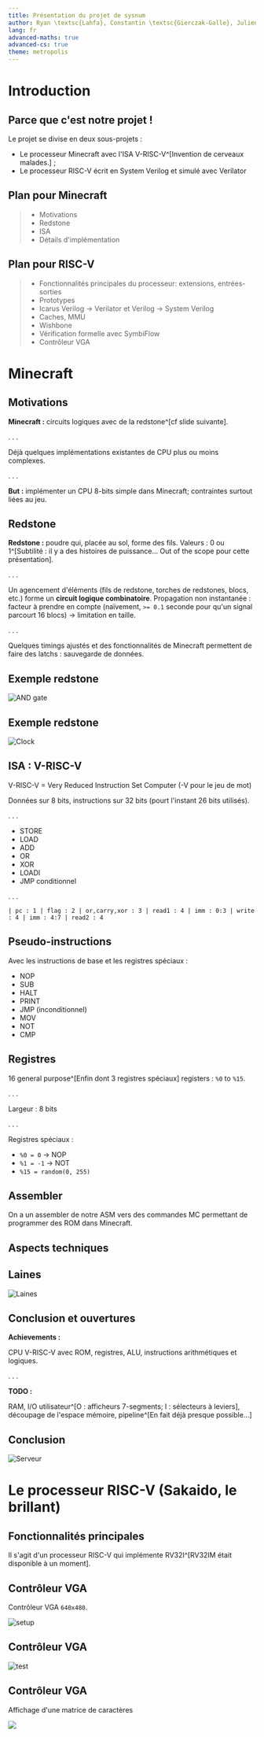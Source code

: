 ```yaml
---
title: Présentation du projet de sysnum
author: Ryan \textsc{Lahfa}, Constantin \textsc{Gierczak-Galle}, Julien \textsc{Marquet}, Gabriel \textsc{Doriath Döhler}
lang: fr
advanced-maths: true
advanced-cs: true
theme: metropolis
---
```


# Introduction

## Parce que c'est notre projet !

Le projet se divise en deux sous-projets :

- Le processeur Minecraft avec l'ISA V-RISC-V^[Invention de cerveaux malades.] ;
- Le processeur RISC-V écrit en System Verilog et simulé avec Verilator

## Plan pour Minecraft

> - Motivations
> - Redstone
> - ISA
> - Détails d'implémentation

## Plan pour RISC-V

> - Fonctionnalités principales du processeur: extensions, entrées-sorties
> - Prototypes
> - Icarus Verilog → Verilator et Verilog → System Verilog
> - Caches, MMU 
> - Wishbone
> - Vérification formelle avec SymbiFlow
> - Contrôleur VGA

# Minecraft

## Motivations

**Minecraft :** circuits logiques avec de la redstone^[cf slide suivante].

. . .

Déjà quelques implémentations existantes de CPU plus ou moins complexes.

. . .

**But :** implémenter un CPU 8-bits simple dans Minecraft; contraintes surtout liées au jeu.

## Redstone

**Redstone :** poudre qui, placée au sol, forme des fils. Valeurs : 0 ou 1^[Subtilité : il y a des histoires de puissance... Out of the scope pour cette présentation].

. . .

Un agencement d'éléments (fils de redstone, torches de redstones, blocs, etc.) forme un **circuit logique combinatoire**. Propagation non instantanée : facteur à prendre en compte (naïvement, `>= 0.1` seconde pour qu'un signal parcourt 16 blocs) → limitation en taille.

. . .

Quelques timings ajustés et des fonctionnalités de Minecraft permettent de faire des latchs : sauvegarde de données.

## Exemple redstone

![AND gate](./images/OR_gate.png)

## Exemple redstone

![Clock](./images/clock.png)

## ISA : V-RISC-V

V-RISC-V = Very Reduced Instruction Set Computer (-V pour le jeu de mot)

Données sur 8 bits, instructions sur 32 bits (pourt l'instant 26 bits utilisés).

. . .

- STORE
- LOAD
- ADD
- OR
- XOR
- LOADI
- JMP conditionnel

. . .

`| pc : 1 | flag : 2 | or,carry,xor : 3 | read1 : 4 | imm : 0:3 | write : 4 | imm : 4:7 | read2 : 4`

## Pseudo-instructions

Avec les instructions de base et les registres spéciaux :

- NOP
- SUB
- HALT
- PRINT
- JMP (inconditionnel)
- MOV
- NOT 
- CMP

## Registres

16 general purpose^[Enfin dont 3 registres spéciaux] registers : `%0` to `%15`.

. . .

Largeur : 8 bits

. . .

Registres spéciaux :

- `%0 = 0` → NOP
- `%1 = -1` → NOT
- `%15 = random(0, 255)`

## Assembler

On a un assembler de notre ASM vers des commandes MC permettant de programmer des ROM dans Minecraft.



## Aspects techniques

## Laines

![Laines](./images/wool.png)

## Conclusion et ouvertures

**Achievements :**

CPU V-RISC-V avec ROM, registres, ALU, instructions arithmétiques et logiques.

. . .

**TODO :** 

RAM, I/O utilisateur^[O : afficheurs 7-segments; I : sélecteurs à leviers], découpage de l'espace mémoire, pipeline^[En fait déjà presque possible...]

## Conclusion

![Serveur](./images/lapins.png)

# Le processeur RISC-V (Sakaido, le brillant)

## Fonctionnalités principales

Il s'agit d'un processeur RISC-V qui implémente RV32I^[RV32IM était disponible à un moment].

## Contrôleur VGA

Contrôleur VGA `640x480`.

![setup](./images/vga1.jpg)

## Contrôleur VGA

![test](./images/vga0.jpg)

## Contrôleur VGA

Affichage d'une matrice de caractères

![](./images/vga2.jpg)

